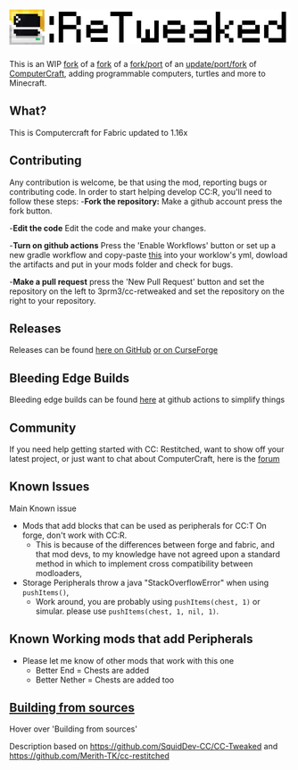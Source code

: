 
# ![CC: ReTweaked](logo.png)
This is an WIP [fork](https://github.com/Zundrel/cc-tweaked-fabric) of a [fork](https://github.com/ArchivedProjects/cc-tweaked-fabric)  of a [fork/port](https://github.com/mystiacraft/cc-tweaked-fabric) of an [update/port/fork](https://github.com/SquidDev-CC/CC-Tweaked) of [ComputerCraft](https://github.com/dan200/ComputerCraft), adding programmable computers,
turtles and more to Minecraft.

## What?
This is Computercraft for Fabric updated to 1.16x


## Contributing
Any contribution is welcome, be that using the mod, reporting bugs or contributing code. In order to start helping
develop CC:R, you'll need to follow these steps:
-**Fork the repository:** Make a github account press the fork button.

-**Edit the code** Edit the code and make your changes.

-**Turn on github actions** Press the 'Enable Workflows' button or set up a new gradle workflow and copy-paste [this](https://github.com/3prm3/cc-retweaked/blob/v1.94.2/.github/workflows/gradle.yml) into your worklow's yml, dowload the artifacts and put in your mods folder and check for bugs.

-**Make a pull request** press the 'New Pull Request' button and set the repository on the left to 3prm3/cc-retweaked and set the repository on the right to your repository.

## Releases
Releases can be found [here on GitHub](https://github.com/Merith-TK/cc-restitched/releases) [or on CurseForge](https://www.curseforge.com/minecraft/mc-mods/cc-restitched-updated)

## Bleeding Edge Builds
Bleeding edge builds can be found [here](https://github.com/Merith-TK/cc-restitched/actions) at github actions to simplify things 

## Community
If you need help getting started with CC: Restitched, want to show off your latest project, or just want to chat about
ComputerCraft, here is the [forum](https://forums.computercraft.cc/) 

## Known Issues
Main Known issue
* Mods that add blocks that can be used as peripherals for CC:T On forge, don't work with CC:R.
	* This is because of the differences between forge and fabric, and that mod devs, to my knowledge have not agreed upon a standard method in which to implement cross compatibility between modloaders,
* Storage Peripherals throw a java "StackOverflowError" when using `pushItems()`, 
    * Work around, you are probably using `pushItems(chest, 1)` or simular. please use `pushItems(chest, 1, nil, 1)`. 

## Known Working mods that add Peripherals
* Please let me know of other mods that work with this one
	* Better End = Chests are added
	* Better Nether = Chests are added too

## [Building from sources](https://github.com/CaffeineMC/sodium-fabric#building-from-sources)
Hover over 'Building from sources'

Description based on https://github.com/SquidDev-CC/CC-Tweaked and https://github.com/Merith-TK/cc-restitched
